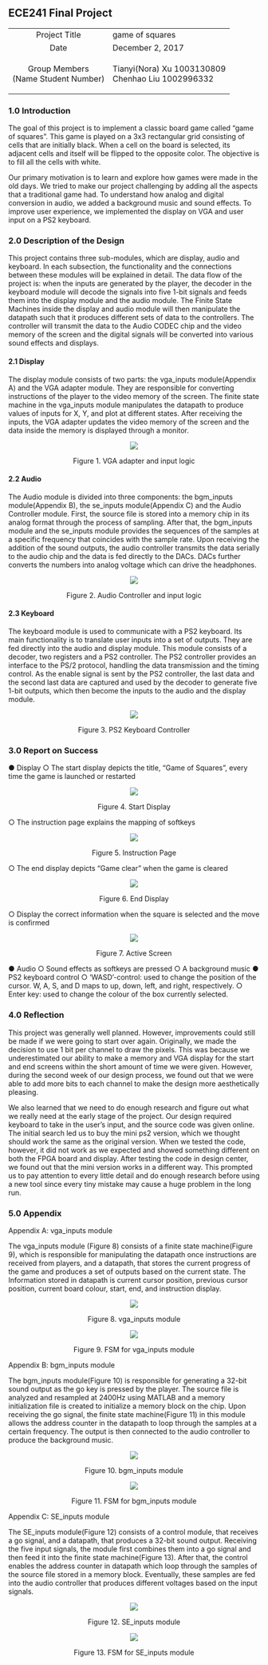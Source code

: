 ## ECE241 Final Project

|                                              |                                          |
|:---------------------------: | --------------------------------------------------------------|                         
|Project Title               | game of squares                                                 |
|Date                        | December 2, 2017                                                |   
|<p>Group Members<br>(Name  Student Number)</p>| <p>Tianyi(Nora) Xu  1003130809<br> Chenhao Liu 1002996332 </p>|


### 1.0 Introduction

The goal of this project is to implement a classic board game called “game of squares”. This game is played on a 3x3 rectangular grid consisting of cells that are initially black. When a cell on the board is selected, its adjacent cells and itself will be flipped to the opposite color. The objective is to fill all the cells with white. 

Our primary motivation is to learn and explore how games were made in the old days. We tried to make our project challenging by adding all the aspects that a traditional game had. To understand how analog and digital conversion in audio, we added a background music and sound effects. To improve user experience, we implemented the display on VGA and user input on a PS2 keyboard.


### 2.0 Description of the Design

This project contains three sub-modules, which are display, audio and keyboard. In each subsection, the functionality and the connections between these modules will be explained in detail. The data flow of the project is: when the inputs are generated by the player, the decoder in the keyboard module will decode the signals into five 1-bit signals and feeds them into the display module and the audio module. The Finite State Machines inside the display and audio module will then manipulate the datapath such that it produces different sets of data to the controllers. The controller will transmit the data to the Audio CODEC chip and the video memory of the screen and the digital signals will be converted into various sound effects and displays.

#### 2.1 Display

The display module consists of two parts: the vga_inputs module(Appendix A) and the VGA adapter module. They are responsible for converting instructions of the player to the video memory of the screen. The finite state machine in the vga_inputs module manipulates the datapath to produce values of inputs for X, Y, and plot at different states. After receiving the inputs, the VGA adapter updates the video memory of the screen and the data inside the memory is displayed through a monitor.

<p align="center">
<img src=/images/figure1.png>
</p>
<p align="center">Figure 1. VGA adapter and input logic
</p>

#### 2.2 Audio

The Audio module is divided into three components: the bgm_inputs module(Appendix B), the se_inputs module(Appendix C) and the Audio Controller module. First, the source file is stored into a memory chip in its analog format through the process of sampling. After that, the bgm_inputs module and the se_inputs module provides the sequences of the samples at a specific frequency that coincides with the sample rate. Upon receiving the addition of the sound outputs, the audio controller transmits the data serially to the audio chip and the data is fed directly to the DACs. DACs further converts the numbers into analog voltage which can drive the headphones.

<p align="center">
<img src=/images/figure2.png>
</p> 
<p align="center">Figure 2. Audio Controller and input logic
</p>

#### 2.3 Keyboard

The keyboard module is used to communicate with a PS2 keyboard. Its main functionality is to translate user inputs into a set of outputs. They are fed directly into the audio and display module. This module consists of a decoder, two registers and a PS2 controller. The PS2 controller provides an interface to the PS/2 protocol, handling the data transmission and the timing control. As the enable signal is sent by the PS2 controller, the last data and the second last data are captured and used by the decoder to generate five 1-bit outputs, which then become the inputs to the audio and the display module.

<p align="center">
<img src=/images/figure3.png>
</p>
<p align="center">Figure 3. PS2 Keyboard Controller
</p>

### 3.0  Report on Success
●	Display 
○	The start display depicts the title, “Game of Squares”, every time the game is launched or restarted
        
<p align="center">
<img src=/images/figure4.png>
</p>
<p align="center">Figure 4.  Start Display
</p>

○	The instruction page explains the mapping of softkeys 

<p align="center">
<img src=/images/figure5.png>
</p>
<p align="center">Figure 5. Instruction Page
</p>

○	The end display depicts “Game clear” when the game is cleared

<p align="center">
<img src=/images/figure6.png>
</p>
<p align="center">Figure 6. End Display
</p>

○	Display the correct information when the square is selected and the move is confirmed

<p align="center">
<img src=/images/figure7.png>
</p>
<p align="center">Figure 7.  Active Screen
</p>

●	Audio 
○	Sound effects as softkeys are pressed
○	A background music
●	PS2 keyboard control
○	‘WASD’-control: used to change the position of the cursor. W, A, S, and D maps to up, down, left, and right, respectively. 
○	Enter key: used to change the colour of the box currently selected.


### 4.0 Reflection

This project was generally well planned. However, improvements could still be made if we were going to start over again. Originally, we made the decision to use 1 bit per channel to draw the pixels. This was because we underestimated our ability to make a memory and VGA display for the start and end screens within the short amount of time we were given. However, during the second week of our design process, we found out that we were able to add more bits to each channel to make the design more aesthetically pleasing. 

We also learned that we need to do enough research and figure out what we really need at the early stage of the project. Our design required keyboard to take in the user’s input, and the source code was given online. The initial search led us to buy the mini ps2 version, which we thought should work the same as the original version. When we tested the code, however, it did not work as we expected and showed something different on both the FPGA board and display. After testing the code in design center, we found out that the mini version works in a different way. This prompted us to pay attention to every little detail and do enough research before using a new tool since every tiny mistake may cause a huge problem in the long run. 


### 5.0 Appendix
Appendix A: vga_inputs module

The vga_inputs module (Figure 8) consists of a finite state machine(Figure 9), which is responsible for manipulating the datapath once instructions are received from players, and a datapath, that stores the current progress of the game and produces a set of outputs based on the current state. The Information stored in datapath is current cursor position, previous cursor position, current board colour, start, end, and instruction display.

<p align="center">
<img src=/images/figure8.png>
</p>
<p align="center">Figure 8. vga_inputs module
</p>

<p align="center">
<img src=/images/figure9.png>
</p>
<p align="center">Figure 9. FSM for vga_inputs module
</p>  
  
Appendix B: bgm_inputs module

The bgm_inputs module(Figure 10) is responsible for generating a 32-bit sound output as the go key is pressed by the player. The source file is analyzed and resampled at 2400Hz using MATLAB and a memory initialization file is created to initialize a memory block on the chip. Upon receiving the go signal, the finite state machine(Figure 11) in this module allows the address counter in the datapath to loop through the samples at a certain frequency. The output is then connected to the audio controller to produce the background music.

<p align="center">
<img src=/images/figure10.png>
</p>
<p align="center">Figure 10. bgm_inputs module
</p> 

<p align="center">
<img src=/images/figure11.png>
</p>
<p align="center">Figure 11. FSM for bgm_inputs module
</p>

Appendix C: SE_inputs module

The SE_inputs module(Figure 12) consists of a control module, that receives a go signal, and a datapath, that produces a 32-bit sound output. Receiving the five input signals, the module first combines them into a go signal and then feed it into the finite state machine(Figure 13). After that, the control enables the address counter in datapath which loop through the samples of the source file stored in a memory block. Eventually, these samples are fed into the audio controller that produces different voltages based on the input signals.
 
<p align="center">
<img src=/images/figure12.png>
</p>
<p align="center">Figure 12. SE_inputs module
</p>

<p align="center">
<img src=/images/figure13.png>
</p>
<p align="center">Figure 13.  FSM for SE_inputs module
</p>
